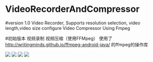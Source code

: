 # VideoRecorderAndCompressor
#version 1.0
Video Recorder, Supports resolution selection, video length,video size configure
Video Compressor Using Fmpeg

#初始版本
视频录制
视频压缩（使用FFMpeg）
使用了 http://writingminds.github.io/ffmpeg-android-java/ 的ffmpeg的操作库

![](http://ocpaglmkz.bkt.clouddn.com/compressor1.png)
![](http://ocpaglmkz.bkt.clouddn.com/compressor2.png)
![](http://ocpaglmkz.bkt.clouddn.com/compressor3.png)
![](http://ocpaglmkz.bkt.clouddn.com/compressor4.png)
